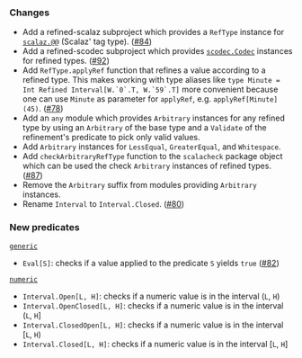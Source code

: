 ### Changes

* Add a refined-scalaz subproject which provides a `RefType` instance
  for [`scalaz.@@`][scalaz] (Scalaz' tag type). ([#84])
* Add a refined-scodec subproject which provides [`scodec.Codec`][scodec]
  instances for refined types. ([#92])
* Add `RefType.applyRef` function that refines a value according to a
  refined type. This makes working with type aliases like
  ``type Minute = Int Refined Interval[W.`0`.T, W.`59`.T]`` more
  convenient because one can use `Minute` as parameter for `applyRef`,
  e.g. `applyRef[Minute](45)`. ([#78])
* Add an `any` module which provides `Arbitrary` instances for any
  refined type by using an `Arbitrary` of the base type and a `Validate`
  of the refinement's predicate to pick only valid values.
* Add `Arbitrary` instances for `LessEqual`, `GreaterEqual`, and
  `Whitespace`.
* Add `checkArbitraryRefType` function to the `scalacheck` package
  object which can be used the check `Arbitrary` instances of refined
  types. ([#87])
* Remove the `Arbitrary` suffix from modules providing `Arbitrary`
  instances.
* Rename `Interval` to `Interval.Closed`. ([#80])

### New predicates

[`generic`](https://github.com/fthomas/refined/blob/v0.3.2/core/shared/src/main/scala/eu/timepit/refined/generic.scala)

* `Eval[S]`: checks if a value applied to the predicate `S` yields `true` ([#82])

[`numeric`](https://github.com/fthomas/refined/blob/v0.3.2/core/shared/src/main/scala/eu/timepit/refined/numeric.scala)

* `Interval.Open[L, H]`: checks if a numeric value is in the interval (`L`, `H`)
* `Interval.OpenClosed[L, H]`: checks if a numeric value is in the interval (`L`, `H`]
* `Interval.ClosedOpen[L, H]`: checks if a numeric value is in the interval [`L`, `H`)
* `Interval.Closed[L, H]`: checks if a numeric value is in the interval [`L`, `H`]

[#78]: https://github.com/fthomas/refined/issues/78
[#80]: https://github.com/fthomas/refined/issues/80
[#82]: https://github.com/fthomas/refined/pull/82
[#84]: https://github.com/fthomas/refined/pull/84
[#87]: https://github.com/fthomas/refined/pull/87
[#92]: https://github.com/fthomas/refined/pull/92
[scalaz]: https://github.com/scalaz/scalaz
[scodec]: http://scodec.org/
